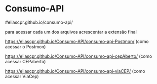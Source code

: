 # Consumo-API

#eliascpr.github.io/consumo-api/

para acessar cada um dos arquivos acrescentar a extensão final

https://eliascpr.github.io/Consumo-API/consumo-api-Postmon/ (como acessar o Postmon)

https://eliascpr.github.io/Consumo-API/consumo-api-cepAberto/ (como acessar CEPaberto)

https://eliascpr.github.io/Consumo-API/consumo-api-viaCEP/ (como acessar ViaCep)
